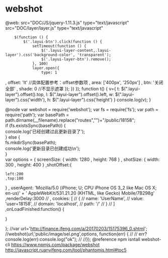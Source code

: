 # webshot
@web:
   src="DOC/JS/jquery-1.11.3.js" type="text/javascript"
     src="DOC/layer/layer.js" type="text/javascript"

        $(function () {
            $('.layui-btn').click(function () {
                setTimeout(function () {
                    $('.layui-layer-content,.layui-layer').css('background-color', 'transparent');
                    $('.layui-layer-btn').remove();
                }, 100)
                layer.open({
                    type: 1
  , offset: 'lt' //具体配置参考：offset参数项
 , area: ['400px', '250px']
  , btn: '关闭全部'
  , shade: 0 //不显示遮罩
           });
            })
        });
        function t() {
         v={ t:  $(".layui-layer").offset().top,
           l: $(".layui-layer").offset().left,
           w: $(".layui-layer").css('width'),
           h: $(".layui-layer").css('height')
       }
       console.log(v);
        }
      
@node
var webshot = require('webshot'); var fs = require('fs'); var path = require('path');
var basePath = path.dirname(__filename).replace("routes","")+"/public/18158";  
if (fs.existsSync(basePath)) {  
    console.log('已经创建过此更新目录了');  
} else {  
    fs.mkdirSync(basePath);  
    console.log('更新目录已创建成功\n');  
}  
var options = {
  screenSize: {
    width: 1280
  , height: 768
  }
, shotSize: {
    width: 300
  , height: 400
  }
,shotOffset:{
	
	left:200
	,top:100
}
, userAgent: 'Mozilla/5.0 (iPhone; U; CPU iPhone OS 3_2 like Mac OS X; en-us)'
    + ' AppleWebKit/531.21.20 (KHTML, like Gecko) Mobile/7B298g'
    ,renderDelay:3000
// , cookies: [
//      {
//        name:     'UserName',
//        value:    'user=18158',
//        domain:   'localhost',
//        path:     '/'
//      }
//    ]
      ,onLoadFinished:function() {

}
 
};
//var url='http://finance.ifeng.com/a/20170203/15175396_0.shtml';
//webshot(url,'public/image/sel.png',options, function(err) { 
// 
// err?console.log(err):console.log("ok");
// 
//}); 
@reference
npm isntall  webshot-cli 
https://www.npmjs.com/package/webshot
http://javascript.ruanyifeng.com/tool/phantomjs.html#toc5
